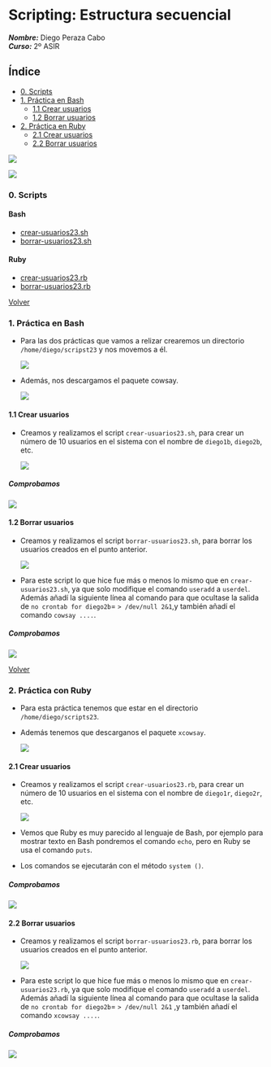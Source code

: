 # **Scripting: Estructura secuencial**

***Nombre:*** Diego Peraza Cabo
<br>
***Curso:*** 2º ASIR

## **Índice** <a id=0></a>

  + [0. Scripts](#00)
  + [1. Práctica en Bash](#1)
    + [1.1 Crear usuarios](#1.1)
    + [1.2 Borrar usuarios](#1.2)
  + [2. Práctica en Ruby](#2)
    + [2.1 Crear usuarios](#2.1)
    + [2.2 Borrar usuarios](#2.2)

![](img/16.png)

![](img/17.jpg)

### **0. Scripts** <a id=00></a>

#### **Bash**
  + [crear-usuarios23.sh](files_new/crear-usuarios23.sh)
  + [borrar-usuarios23.sh](files_new/borrar-usuarios23.sh)

#### **Ruby**

+ [crear-usuarios23.rb](files_new/crear-usuarios23.rb)
+ [borrar-usuarios23.rb](files_new/borrar-usuarios23.rb)

[Volver](#0)

### **1. Práctica en Bash** <a id=1></a>

- Para las dos prácticas que vamos a relizar crearemos un directorio `/home/diego/scripst23` y nos movemos a él.

  ![](img/50.png)

- Además, nos descargamos el paquete cowsay.

  ![](img/4.png)

#### **1.1 Crear usuarios <diegob>** <a id=1.1></a>

- Creamos y realizamos el script `crear-usuarios23.sh`, para crear un número de 10 usuarios en el sistema con el nombre de `diego1b`, `diego2b`, etc.

  ![](img/56.png)

##### **Comprobamos**

  ![](img/52.png)

#### **1.2 Borrar usuarios <diegob>** <a id=1.1></a>

- Creamos y realizamos el script `borrar-usuarios23.sh`, para borrar los usuarios creados en el punto anterior.

  ![](img/58.png)

- Para este script lo que hice fue más o menos lo mismo que en `crear-usuarios23.sh`, ya que solo modifique el comando `useradd` a `userdel`. Además añadí la siguiente línea al comando para que ocultase la salida de `no crontab for diego2b`= `> /dev/null 2&1`,y también añadí el comando `cowsay ....`.

##### **Comprobamos**

  ![](img/53.png)

[Volver](#0)

### **2. Práctica con Ruby** <a id=2></a>

- Para esta práctica tenemos que estar en el directorio `/home/diego/scripts23`.

- Además tenemos que descarganos el paquete `xcowsay`.

  ![](img/5.png)

#### **2.1 Crear usuarios <diegor>** <a id=2.1></a>

- Creamos y realizamos el script `crear-usuarios23.rb`, para crear un número de 10 usuarios en el sistema con el nombre de `diego1r`, `diego2r`, etc.

  ![](img/57.png)

- Vemos que Ruby es muy parecido al lenguaje de Bash, por ejemplo para mostrar texto en Bash pondremos el comando `echo`, pero en Ruby se usa el comando `puts`.

- Los comandos se ejecutarán con el método `system ()`.

##### **Comprobamos**

  ![](img/54.png)

#### **2.2 Borrar usuarios <diegor>** <a id=2.2></a>

- Creamos y realizamos el script `borrar-usuarios23.rb`, para borrar los usuarios creados en el punto anterior.

  ![](img/59.png)

- Para este script lo que hice fue más o menos lo mismo que en `crear-usuarios23.rb`, ya que solo modifique el comando `useradd` a `userdel`. Además añadí la siguiente línea al comando para que ocultase la salida de `no crontab for diego2b`= `> /dev/null 2&1` ,y también añadí el comando `xcowsay ....`.

##### **Comprobamos**

  ![](img/55.png)
